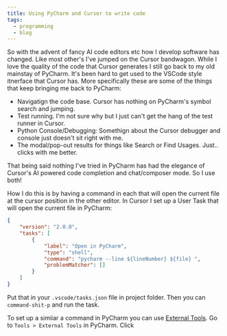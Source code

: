 ```yaml
---
title: Using PyCharm and Cursor to write code
tags:
  - programming
  - blog
---
```


So with the advent of fancy AI code editors etc how I develop software has changed. Like most other's I've jumped on the Cursor bandwagon. While I love the quality of the code that Cursor generates I still go back to my old mainstay of PyCharm. It's been hard to get used to the VSCode style itnerface that Cursor has. More specifically these are some of the things that keep bringing me back to PyCharm:

- Navigatign the code base. Cursor has nothing on PyCharm's symbol search and jumping.
- Test running. I'm not sure why but I just can't get the hang of the test runner in Cursor.
- Python Console/Debugging: Somethign about the Cursor debugger and console just doesn't sit right with me.
- The modal/pop-out results for things like Search or Find Usages. Just.. clicks with me better.

That being said nothing I've tried in PyCharm has had the elegance of Cursor's AI powered code completion and chat/composer mode. So I use both!

How I do this is by having a command in each that will open the current file at the cursor position in the other editor. In Cursor I set up a User Task that will open the current file in PyCharm:

```json
{
    "version": "2.0.0",
    "tasks": [
        {
            "label": "Open in PyCharm",
            "type": "shell",
            "command": "pycharm --line ${lineNumber} ${file} ",
            "problemMatcher": []
        }
    ]
}
```

Put that in your `.vscode/tasks.json` file in project folder. Then you can `command-shit-p` and run the task.

To set up a simiiar a command in PyCharm you can use [External Tools](https://www.jetbrains.com/help/pycharm/configuring-third-party-tools.html). Go to `Tools > External Tools` in PyCharm. Click 